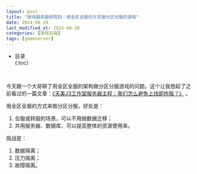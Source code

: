 ```yaml
---
layout: post
title: "游戏服务器研究四：用全区全服的方式做分区分服的游戏"
date: 2024-08-20
last_modified_at: 2024-08-20
categories: [游戏后端]
tags: [gameserver]
---
```


* 目录  
{:toc}
<br/>

今天跟一个大哥聊了用全区全服的架构做分区分服游戏的问题。这个让我想起了之前看过的一篇文章：[《天美J3工作室服务器主程：我们怎么避免上线即炸服？》](https://youxiputao.com/articles/20565) 。     


用全区全服的方式来做分区分服，好处是：   
1. 合服或转服的场景，可以不用做数据迁移；   
2. 共用服务器、数据库，可以提高整体的资源使用率。    

挑战是：
1. 数据隔离；   
2. 压力隔离；    
3. 故障隔离。     